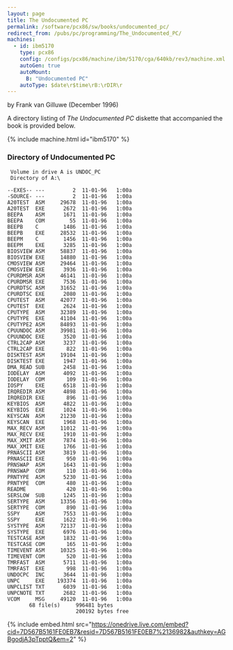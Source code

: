 ```yaml
---
layout: page
title: The Undocumented PC
permalink: /software/pcx86/sw/books/undocumented_pc/
redirect_from: /pubs/pc/programming/The_Undocumented_PC/
machines:
  - id: ibm5170
    type: pcx86
    config: /configs/pcx86/machine/ibm/5170/cga/640kb/rev3/machine.xml
    autoGen: true
    autoMount:
      B: "Undocumented PC"
    autoType: $date\r$time\rB:\rDIR\r
---
```


by Frank van Gilluwe (December 1996)

A directory listing of *The Undocumented PC* diskette that accompanied the book is provided below.

{% include machine.html id="ibm5170" %}

### Directory of Undocumented PC

     Volume in drive A is UNDOC_PC
     Directory of A:\

    --EXES-- ---         2  11-01-96   1:00a
    -SOURCE- ---         2  11-01-96   1:00a
    A20TEST  ASM     29678  11-01-96   1:00a
    A20TEST  EXE      2672  11-01-96   1:00a
    BEEPA    ASM      1671  11-01-96   1:00a
    BEEPA    COM        55  11-01-96   1:00a
    BEEPB    C        1486  11-01-96   1:00a
    BEEPB    EXE     28532  11-01-96   1:00a
    BEEPM    C        1456  11-01-96   1:00a
    BEEPM    EXE      3285  11-01-96   1:00a
    BIOSVIEW ASM     58837  11-01-96   1:00a
    BIOSVIEW EXE     14880  11-01-96   1:00a
    CMOSVIEW ASM     29464  11-01-96   1:00a
    CMOSVIEW EXE      3936  11-01-96   1:00a
    CPURDMSR ASM     46141  11-01-96   1:00a
    CPURDMSR EXE      7536  11-01-96   1:00a
    CPURDTSC ASM     31652  11-01-96   1:00a
    CPURDTSC EXE      2080  11-01-96   1:00a
    CPUTEST  ASM     42077  11-01-96   1:00a
    CPUTEST  EXE      2624  11-01-96   1:00a
    CPUTYPE  ASM     32389  11-01-96   1:00a
    CPUTYPE  EXE     41104  11-01-96   1:00a
    CPUTYPE2 ASM     84893  11-01-96   1:00a
    CPUUNDOC ASM     39981  11-01-96   1:00a
    CPUUNDOC EXE      3520  11-01-96   1:00a
    CTRL2CAP ASM      3237  11-01-96   1:00a
    CTRL2CAP EXE       822  11-01-96   1:00a
    DISKTEST ASM     19104  11-01-96   1:00a
    DISKTEST EXE      1947  11-01-96   1:00a
    DMA_READ SUB      2458  11-01-96   1:00a
    IODELAY  ASM      4092  11-01-96   1:00a
    IODELAY  COM       109  11-01-96   1:00a
    IOSPY    EXE      6518  11-01-96   1:00a
    IRQREDIR ASM      4898  11-01-96   1:00a
    IRQREDIR EXE       896  11-01-96   1:00a
    KEYBIOS  ASM      4822  11-01-96   1:00a
    KEYBIOS  EXE      1024  11-01-96   1:00a
    KEYSCAN  ASM     21230  11-01-96   1:00a
    KEYSCAN  EXE      1968  11-01-96   1:00a
    MAX_RECV ASM     11012  11-01-96   1:00a
    MAX_RECV EXE      1910  11-01-96   1:00a
    MAX_XMIT ASM      7874  11-01-96   1:00a
    MAX_XMIT EXE      1766  11-01-96   1:00a
    PRNASCII ASM      3819  11-01-96   1:00a
    PRNASCII EXE       950  11-01-96   1:00a
    PRNSWAP  ASM      1643  11-01-96   1:00a
    PRNSWAP  COM       110  11-01-96   1:00a
    PRNTYPE  ASM      5230  11-01-96   1:00a
    PRNTYPE  COM       480  11-01-96   1:00a
    README             420  11-01-96   1:00a
    SERSLOW  SUB      1245  11-01-96   1:00a
    SERTYPE  ASM     13356  11-01-96   1:00a
    SERTYPE  COM       890  11-01-96   1:00a
    SSPY     ASM      7553  11-01-96   1:00a
    SSPY     EXE      1622  11-01-96   1:00a
    SYSTYPE  ASM     72137  11-01-96   1:00a
    SYSTYPE  EXE      6976  11-01-96   1:00a
    TESTCASE ASM      1832  11-01-96   1:00a
    TESTCASE COM       165  11-01-96   1:00a
    TIMEVENT ASM     10325  11-01-96   1:00a
    TIMEVENT COM       520  11-01-96   1:00a
    TMRFAST  ASM      5711  11-01-96   1:00a
    TMRFAST  EXE       998  11-01-96   1:00a
    UNDOCPC  INC      3644  11-01-96   1:00a
    UNPC     EXE    193374  11-01-96   1:00a
    UNPCLIST TXT      6039  11-01-96   1:00a
    UNPCNOTE TXT      2682  11-01-96   1:00a
    VCOM     MSG     49120  11-01-96   1:00a
           68 file(s)     996481 bytes
                          200192 bytes free

<!-- Documentation -->

{% include embed.html src="https://onedrive.live.com/embed?cid=7D567B5161FE0EB7&resid=7D567B5161FE0EB7%2136982&authkey=AGBgodjA3pTpptQ&em=2" %}

